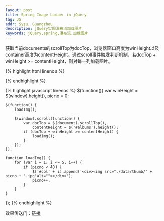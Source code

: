 ```yaml
---
layout: post
title: Spring Image Lodaer in jQuery
tag: JS
addr: Sysu, Guangzhou
description: jQuery实现瀑布流加载图片
keywords: jQuery,spring,瀑布流,加载图片
---
```


获取当前documents的scrollTop为docTop，浏览器窗口高度为winHeight以及container高度为contentHeight。通过scroll事件触发判断机制，若docTop + winHeight >= contentHeight，则对每一列加载图片。


{% highlight html linenos %}
<div class="albums" id="albums">
    <div class="col" id="col1"></div>
    <div class="col" id="col2"></div>
    <div class="col" id="col3"></div>
    <div class="col" id="col4"></div>
    <div class="col" id="col5"></div>
</div>
{% endhighlight %}

{% highlight javascript linenos %}
$(function(){
    var winHeight = $(window).height(),
        picno = 0;

    $(function() {
        loadImg();

        $(window).scroll(function() {
            var docTop = $(document).scrollTop(),
                contentHeight = $('#albums').height();
            if (docTop + winHeight >= contentHeight) {
                loadImg();
            }
        });
    });

    function loadImg() {
        for (var i = 1; i <= 5; i++) {
            if (picno < 40) {
                $('#col' + i).append('<div><img src="./data/thumb/' + picno + '.jpg"alt=""></div>');
                picno++;
            }
        }
    }
});
{% endhighlight %}

效果传送门：[链接](http://hello13.net/projects/Parede/album)


